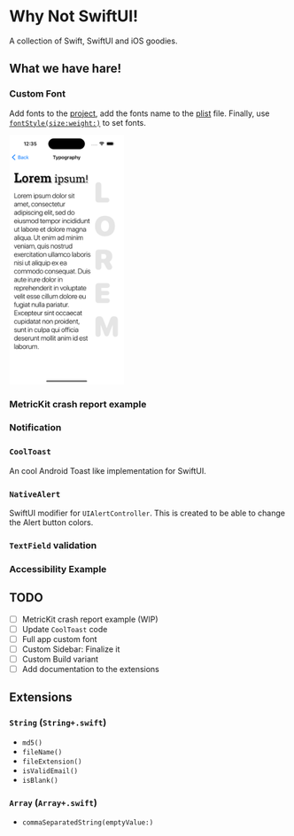 # Why Not SwiftUI!

A collection of Swift, SwiftUI and iOS goodies.

## What we have hare!

### Custom Font

Add fonts to the [project](https://github.com/ImaginativeShohag/Why-Not-SwiftUI/tree/main/Why%20Not%20SwiftUI/Resources/Fonts), add the fonts name to the [plist](https://github.com/ImaginativeShohag/Why-Not-SwiftUI/blob/main/Why-Not-SwiftUI-Info.plist) file. Finally, use [`fontStyle(size:weight:)`](https://github.com/ImaginativeShohag/Why-Not-SwiftUI/blob/main/Why%20Not%20SwiftUI/Utils/Typography.swift) to set fonts.

<img src="images/typography.png" height=450>

### MetricKit crash report example

### Notification

### `CoolToast`

 An cool Android Toast like implementation for SwiftUI.

### `NativeAlert`

SwiftUI modifier for `UIAlertController`. This is created to be able to change the Alert button colors.

### `TextField` validation

### Accessibility Example

## TODO

- [ ] MetricKit crash report example (WIP)
- [ ] Update `CoolToast` code
- [ ] Full app custom font
- [ ] Custom Sidebar: Finalize it
- [ ] Custom Build variant
- [ ] Add documentation to the extensions

## Extensions

### `String` (`String+.swift`)

- `md5()`
- `fileName()`
- `fileExtension()`
- `isValidEmail()`
- `isBlank()`

### `Array` (`Array+.swift`)

- `commaSeparatedString(emptyValue:)`

